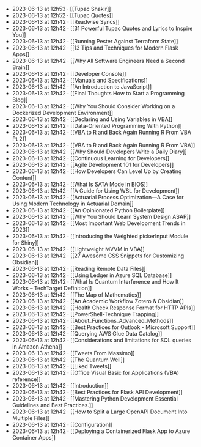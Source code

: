 - 2023-06-13 at 12h53 · [[Tupac Shakir]]
- 2023-06-13 at 12h52 · [[Tupac Quotes]]
- 2023-06-13 at 12h42 · [[Readwise Syncs]]
- 2023-06-13 at 12h42 · [[31 Powerful Tupac Quotes and Lyrics to Inspire You]]
- 2023-06-13 at 12h42 · [[Running Pester Against Terraform State]]
- 2023-06-13 at 12h42 · [[13 Tips and Techniques for Modern Flask Apps]]
- 2023-06-13 at 12h42 · [[Why All Software Engineers Need a Second Brain]]
- 2023-06-13 at 12h42 · [[Developer Console]]
- 2023-06-13 at 12h42 · [[Manuals and Specifications]]
- 2023-06-13 at 12h42 · [[An Introduction to JavaScript]]
- 2023-06-13 at 12h42 · [[Final Thoughts How to Start a Programming Blog]]
- 2023-06-13 at 12h42 · [[Why You Should Consider Working on a Dockerized Development Environment]]
- 2023-06-13 at 12h42 · [[Declaring and Using Variables in VBA]]
- 2023-06-13 at 12h42 · [[Data-Oriented Programming With Python]]
- 2023-06-13 at 12h42 · [[VBA to R and Back Again Running R From VBA Pt 2]]
- 2023-06-13 at 12h42 · [[VBA to R and Back Again Running R From VBA]]
- 2023-06-13 at 12h42 · [[Why Should Developers Write a Daily Diary]]
- 2023-06-13 at 12h42 · [[Continuous Learning for Developers]]
- 2023-06-13 at 12h42 · [[Agile Development 101 for Developers]]
- 2023-06-13 at 12h42 · [[How Developers Can Level Up by Creating Content]]
- 2023-06-13 at 12h42 · [[What Is SATA Mode in BIOS]]
- 2023-06-13 at 12h42 · [[A Guide for Using WSL for Development]]
- 2023-06-13 at 12h42 · [[Actuarial Process Optimization—A Case for Using Modern Technology in Actuarial Domain]]
- 2023-06-13 at 12h42 · [[An Opinionated Python Boilerplate]]
- 2023-06-13 at 12h42 · [[Why You Should Learn System Design ASAP]]
- 2023-06-13 at 12h42 · [[Most Important Web Development Trends in 2023]]
- 2023-06-13 at 12h42 · [[Introducing the Weighted pickerInput Module for Shiny]]
- 2023-06-13 at 12h42 · [[Lightweight MVVM in VBA]]
- 2023-06-13 at 12h42 · [[27 Awesome CSS Snippets for Customizing Obsidian]]
- 2023-06-13 at 12h42 · [[Reading Remote Data Files]]
- 2023-06-13 at 12h42 · [[Using Ledger in Azure SQL Database]]
- 2023-06-13 at 12h42 · [[What Is Quantum Interference and How It Works – TechTarget Definition]]
- 2023-06-13 at 12h42 · [[The Map of Mathematics]]
- 2023-06-13 at 12h42 · [[An Academic Workflow Zotero & Obsidian]]
- 2023-06-13 at 12h42 · [[Health Check Response Format for HTTP APIs]]
- 2023-06-13 at 12h42 · [[PowerShell-Technique Trapping]]
- 2023-06-13 at 12h42 · [[About_Functions_Advanced_Methods]]
- 2023-06-13 at 12h42 · [[Best Practices for Outlook - Microsoft Support]]
- 2023-06-13 at 12h42 · [[Querying AWS Glue Data Catalog]]
- 2023-06-13 at 12h42 · [[Considerations and limitations for SQL queries in Amazon Athena]]
- 2023-06-13 at 12h42 · [[Tweets From Massimo]]
- 2023-06-13 at 12h42 · [[The Quantum Well]]
- 2023-06-13 at 12h42 · [[Liked Tweets]]
- 2023-06-13 at 12h42 · [[Office Visual Basic for Applications (VBA) reference]]
- 2023-06-13 at 12h42 · [[Introduction]]
- 2023-06-13 at 12h42 · [[Best Practices for Flask API Development]]
- 2023-06-13 at 12h42 · [[Mastering Python Development Essential Guidelines and Best Practices.]]
- 2023-06-13 at 12h42 · [[How to Split a Large OpenAPI Document Into Multiple Files]]
- 2023-06-13 at 12h42 · [[Configuration]]
- 2023-06-13 at 12h42 · [[Deploying a Containerized Flask App to Azure Container Apps]]
